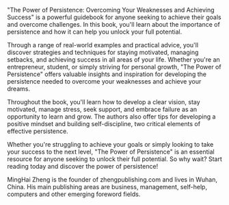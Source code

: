 
"The Power of Persistence: Overcoming Your Weaknesses and Achieving Success" is a powerful guidebook for anyone seeking to achieve their goals and overcome challenges. In this book, you'll learn about the importance of persistence and how it can help you unlock your full potential.

Through a range of real-world examples and practical advice, you'll discover strategies and techniques for staying motivated, managing setbacks, and achieving success in all areas of your life. Whether you're an entrepreneur, student, or simply striving for personal growth, "The Power of Persistence" offers valuable insights and inspiration for developing the persistence needed to overcome your weaknesses and achieve your dreams.

Throughout the book, you'll learn how to develop a clear vision, stay motivated, manage stress, seek support, and embrace failure as an opportunity to learn and grow. The authors also offer tips for developing a positive mindset and building self-discipline, two critical elements of effective persistence.

Whether you're struggling to achieve your goals or simply looking to take your success to the next level, "The Power of Persistence" is an essential resource for anyone seeking to unlock their full potential. So why wait? Start reading today and discover the power of persistence!

MingHai Zheng is the founder of zhengpublishing.com and lives in Wuhan, China. His main publishing areas are business, management, self-help, computers and other emerging foreword fields.
